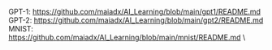 GPT-1: https://github.com/maiadx/AI_Learning/blob/main/gpt1/README.md \
GPT-2: https://github.com/maiadx/AI_Learning/blob/main/gpt2/README.md \
MNIST: https://github.com/maiadx/AI_Learning/blob/main/mnist/README.md \
